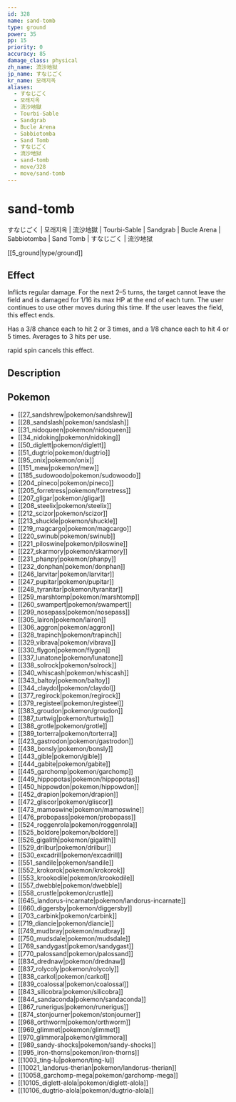 ```yaml
---
id: 328
name: sand-tomb
type: ground
power: 35
pp: 15
priority: 0
accuracy: 85
damage_class: physical
zh_name: 流沙地狱
jp_name: すなじごく
kr_name: 모래지옥
aliases:
  - すなじごく
  - 모래지옥
  - 流沙地獄
  - Tourbi-Sable
  - Sandgrab
  - Bucle Arena
  - Sabbiotomba
  - Sand Tomb
  - すなじごく
  - 流沙地狱
  - sand-tomb
  - move/328
  - move/sand-tomb
---
```

# sand-tomb
    
すなじごく | 모래지옥 | 流沙地獄 | Tourbi-Sable | Sandgrab | Bucle Arena | Sabbiotomba | Sand Tomb | すなじごく | 流沙地狱

[[5_ground|type/ground]]

## Effect

Inflicts regular damage.  For the next 2–5 turns, the target cannot leave the field and is damaged for 1/16 its max HP at the end of each turn.  The user continues to use other moves during this time.  If the user leaves the field, this effect ends.

Has a 3/8 chance each to hit 2 or 3 times, and a 1/8 chance each to hit 4 or 5 times.  Averages to 3 hits per use.

rapid spin cancels this effect.

## Description



## Pokemon

- [[27_sandshrew|pokemon/sandshrew]]
- [[28_sandslash|pokemon/sandslash]]
- [[31_nidoqueen|pokemon/nidoqueen]]
- [[34_nidoking|pokemon/nidoking]]
- [[50_diglett|pokemon/diglett]]
- [[51_dugtrio|pokemon/dugtrio]]
- [[95_onix|pokemon/onix]]
- [[151_mew|pokemon/mew]]
- [[185_sudowoodo|pokemon/sudowoodo]]
- [[204_pineco|pokemon/pineco]]
- [[205_forretress|pokemon/forretress]]
- [[207_gligar|pokemon/gligar]]
- [[208_steelix|pokemon/steelix]]
- [[212_scizor|pokemon/scizor]]
- [[213_shuckle|pokemon/shuckle]]
- [[219_magcargo|pokemon/magcargo]]
- [[220_swinub|pokemon/swinub]]
- [[221_piloswine|pokemon/piloswine]]
- [[227_skarmory|pokemon/skarmory]]
- [[231_phanpy|pokemon/phanpy]]
- [[232_donphan|pokemon/donphan]]
- [[246_larvitar|pokemon/larvitar]]
- [[247_pupitar|pokemon/pupitar]]
- [[248_tyranitar|pokemon/tyranitar]]
- [[259_marshtomp|pokemon/marshtomp]]
- [[260_swampert|pokemon/swampert]]
- [[299_nosepass|pokemon/nosepass]]
- [[305_lairon|pokemon/lairon]]
- [[306_aggron|pokemon/aggron]]
- [[328_trapinch|pokemon/trapinch]]
- [[329_vibrava|pokemon/vibrava]]
- [[330_flygon|pokemon/flygon]]
- [[337_lunatone|pokemon/lunatone]]
- [[338_solrock|pokemon/solrock]]
- [[340_whiscash|pokemon/whiscash]]
- [[343_baltoy|pokemon/baltoy]]
- [[344_claydol|pokemon/claydol]]
- [[377_regirock|pokemon/regirock]]
- [[379_registeel|pokemon/registeel]]
- [[383_groudon|pokemon/groudon]]
- [[387_turtwig|pokemon/turtwig]]
- [[388_grotle|pokemon/grotle]]
- [[389_torterra|pokemon/torterra]]
- [[423_gastrodon|pokemon/gastrodon]]
- [[438_bonsly|pokemon/bonsly]]
- [[443_gible|pokemon/gible]]
- [[444_gabite|pokemon/gabite]]
- [[445_garchomp|pokemon/garchomp]]
- [[449_hippopotas|pokemon/hippopotas]]
- [[450_hippowdon|pokemon/hippowdon]]
- [[452_drapion|pokemon/drapion]]
- [[472_gliscor|pokemon/gliscor]]
- [[473_mamoswine|pokemon/mamoswine]]
- [[476_probopass|pokemon/probopass]]
- [[524_roggenrola|pokemon/roggenrola]]
- [[525_boldore|pokemon/boldore]]
- [[526_gigalith|pokemon/gigalith]]
- [[529_drilbur|pokemon/drilbur]]
- [[530_excadrill|pokemon/excadrill]]
- [[551_sandile|pokemon/sandile]]
- [[552_krokorok|pokemon/krokorok]]
- [[553_krookodile|pokemon/krookodile]]
- [[557_dwebble|pokemon/dwebble]]
- [[558_crustle|pokemon/crustle]]
- [[645_landorus-incarnate|pokemon/landorus-incarnate]]
- [[660_diggersby|pokemon/diggersby]]
- [[703_carbink|pokemon/carbink]]
- [[719_diancie|pokemon/diancie]]
- [[749_mudbray|pokemon/mudbray]]
- [[750_mudsdale|pokemon/mudsdale]]
- [[769_sandygast|pokemon/sandygast]]
- [[770_palossand|pokemon/palossand]]
- [[834_drednaw|pokemon/drednaw]]
- [[837_rolycoly|pokemon/rolycoly]]
- [[838_carkol|pokemon/carkol]]
- [[839_coalossal|pokemon/coalossal]]
- [[843_silicobra|pokemon/silicobra]]
- [[844_sandaconda|pokemon/sandaconda]]
- [[867_runerigus|pokemon/runerigus]]
- [[874_stonjourner|pokemon/stonjourner]]
- [[968_orthworm|pokemon/orthworm]]
- [[969_glimmet|pokemon/glimmet]]
- [[970_glimmora|pokemon/glimmora]]
- [[989_sandy-shocks|pokemon/sandy-shocks]]
- [[995_iron-thorns|pokemon/iron-thorns]]
- [[1003_ting-lu|pokemon/ting-lu]]
- [[10021_landorus-therian|pokemon/landorus-therian]]
- [[10058_garchomp-mega|pokemon/garchomp-mega]]
- [[10105_diglett-alola|pokemon/diglett-alola]]
- [[10106_dugtrio-alola|pokemon/dugtrio-alola]]

